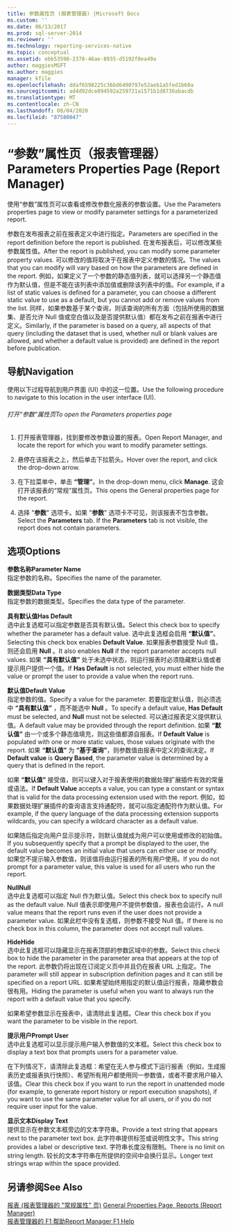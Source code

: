 ```yaml
---
title: 参数属性页 (报表管理器) |Microsoft Docs
ms.custom: ''
ms.date: 06/13/2017
ms.prod: sql-server-2014
ms.reviewer: ''
ms.technology: reporting-services-native
ms.topic: conceptual
ms.assetid: ebb53598-2378-46ae-8935-d5192f8ea49a
author: maggiesMSFT
ms.author: maggies
manager: kfile
ms.openlocfilehash: ddaf6598225c36bd6490797e52aeb1a5fed1b60a
ms.sourcegitcommit: ad4d92dce894592a259721a1571b1d8736abacdb
ms.translationtype: MT
ms.contentlocale: zh-CN
ms.lasthandoff: 08/04/2020
ms.locfileid: "87580047"
---
```

# <a name="parameters-properties-page-report-manager"></a><span data-ttu-id="46986-102">“参数”属性页（报表管理器）</span><span class="sxs-lookup"><span data-stu-id="46986-102">Parameters Properties Page (Report Manager)</span></span>
  <span data-ttu-id="46986-103">使用“参数”属性页可以查看或修改参数化报表的参数设置。</span><span class="sxs-lookup"><span data-stu-id="46986-103">Use the Parameters properties page to view or modify parameter settings for a parameterized report.</span></span>  
  
 <span data-ttu-id="46986-104">参数在发布报表之前在报表定义中进行指定。</span><span class="sxs-lookup"><span data-stu-id="46986-104">Parameters are specified in the report definition before the report is published.</span></span> <span data-ttu-id="46986-105">在发布报表后，可以修改某些参数属性值。</span><span class="sxs-lookup"><span data-stu-id="46986-105">After the report is published, you can modify some parameter property values.</span></span> <span data-ttu-id="46986-106">可以修改的值将取决于在报表中定义参数的情况。</span><span class="sxs-lookup"><span data-stu-id="46986-106">The values that you can modify will vary based on how the parameters are defined in the report.</span></span> <span data-ttu-id="46986-107">例如，如果定义了一个参数的静态值列表，就可以选择另一个静态值作为默认值，但是不能在该列表中添加值或删除该列表中的值。</span><span class="sxs-lookup"><span data-stu-id="46986-107">For example, if a list of static values is defined for a parameter, you can choose a different static value to use as a default, but you cannot add or remove values from the list.</span></span> <span data-ttu-id="46986-108">同样，如果参数基于某个查询，则该查询的所有方面（包括所使用的数据集、是否允许 Null 值或空白值以及是否提供默认值）都在发布之前在报表中进行定义。</span><span class="sxs-lookup"><span data-stu-id="46986-108">Similarly, if the parameter is based on a query, all aspects of that query (including the dataset that is used, whether null or blank values are allowed, and whether a default value is provided) are defined in the report before publication.</span></span>  
  
## <a name="navigation"></a><span data-ttu-id="46986-109">导航</span><span class="sxs-lookup"><span data-stu-id="46986-109">Navigation</span></span>  
 <span data-ttu-id="46986-110">使用以下过程导航到用户界面 (UI) 中的这一位置。</span><span class="sxs-lookup"><span data-stu-id="46986-110">Use the following procedure to navigate to this location in the user interface (UI).</span></span>  
  
###### <a name="to-open-the-parameters-properties-page"></a><span data-ttu-id="46986-111">打开“参数”属性页</span><span class="sxs-lookup"><span data-stu-id="46986-111">To open the Parameters properties page</span></span>  
  
1.  <span data-ttu-id="46986-112">打开报表管理器，找到要修改参数设置的报表。</span><span class="sxs-lookup"><span data-stu-id="46986-112">Open Report Manager, and locate the report for which you want to modify parameter settings.</span></span>  
  
2.  <span data-ttu-id="46986-113">悬停在该报表之上，然后单击下拉箭头。</span><span class="sxs-lookup"><span data-stu-id="46986-113">Hover over the report, and click the drop-down arrow.</span></span>  
  
3.  <span data-ttu-id="46986-114">在下拉菜单中，单击 **“管理”**。</span><span class="sxs-lookup"><span data-stu-id="46986-114">In the drop-down menu, click **Manage**.</span></span> <span data-ttu-id="46986-115">这会打开该报表的“常规”属性页。</span><span class="sxs-lookup"><span data-stu-id="46986-115">This opens the General properties page for the report.</span></span>  
  
4.  <span data-ttu-id="46986-116">选择 "**参数**" 选项卡。如果 "**参数**" 选项卡不可见，则该报表不包含参数。</span><span class="sxs-lookup"><span data-stu-id="46986-116">Select the **Parameters** tab. If the **Parameters** tab is not visible, the report does not contain parameters.</span></span>  
  
## <a name="options"></a><span data-ttu-id="46986-117">选项</span><span class="sxs-lookup"><span data-stu-id="46986-117">Options</span></span>  
 <span data-ttu-id="46986-118">**参数名称**</span><span class="sxs-lookup"><span data-stu-id="46986-118">**Parameter Name**</span></span>  
 <span data-ttu-id="46986-119">指定参数的名称。</span><span class="sxs-lookup"><span data-stu-id="46986-119">Specifies the name of the parameter.</span></span>  
  
 <span data-ttu-id="46986-120">**数据类型**</span><span class="sxs-lookup"><span data-stu-id="46986-120">**Data Type**</span></span>  
 <span data-ttu-id="46986-121">指定参数的数据类型。</span><span class="sxs-lookup"><span data-stu-id="46986-121">Specifies the data type of the parameter.</span></span>  
  
 <span data-ttu-id="46986-122">**具有默认值**</span><span class="sxs-lookup"><span data-stu-id="46986-122">**Has Default**</span></span>  
 <span data-ttu-id="46986-123">选中此复选框可以指定参数是否具有默认值。</span><span class="sxs-lookup"><span data-stu-id="46986-123">Select this check box to specify whether the parameter has a default value.</span></span> <span data-ttu-id="46986-124">选中此复选框会启用 **“默认值”**。</span><span class="sxs-lookup"><span data-stu-id="46986-124">Selecting this check box enables **Default Value**.</span></span> <span data-ttu-id="46986-125">如果报表参数接受 Null 值，则还会启用 **Null** 。</span><span class="sxs-lookup"><span data-stu-id="46986-125">It also enables **Null** if the report parameter accepts null values.</span></span> <span data-ttu-id="46986-126">如果 **“具有默认值”** 处于未选中状态，则运行报表时必须隐藏默认值或者提示用户提供一个值。</span><span class="sxs-lookup"><span data-stu-id="46986-126">If **Has Default** is not selected, you must either hide the value or prompt the user to provide a value when the report runs.</span></span>  
  
 <span data-ttu-id="46986-127">**默认值**</span><span class="sxs-lookup"><span data-stu-id="46986-127">**Default Value**</span></span>  
 <span data-ttu-id="46986-128">指定参数的值。</span><span class="sxs-lookup"><span data-stu-id="46986-128">Specify a value for the parameter.</span></span> <span data-ttu-id="46986-129">若要指定默认值，则必须选中 **“具有默认值”** ，而不能选中 **Null** 。</span><span class="sxs-lookup"><span data-stu-id="46986-129">To specify a default value, **Has Default** must be selected, and **Null** must not be selected.</span></span> <span data-ttu-id="46986-130">可以通过报表定义提供默认值。</span><span class="sxs-lookup"><span data-stu-id="46986-130">A default value may be provided through the report definition.</span></span> <span data-ttu-id="46986-131">如果 **“默认值”** 由一个或多个静态值填充，则这些值都源自报表。</span><span class="sxs-lookup"><span data-stu-id="46986-131">If **Default Value** is populated with one or more static values, those values originate with the report.</span></span> <span data-ttu-id="46986-132">如果 **“默认值”** 为 **“基于查询”**，则参数值由报表中定义的查询决定。</span><span class="sxs-lookup"><span data-stu-id="46986-132">If **Default value** is **Query Based**, the parameter value is determined by a query that is defined in the report.</span></span>  
  
 <span data-ttu-id="46986-133">如果 **“默认值”** 接受值，则可以键入对于报表使用的数据处理扩展插件有效的常量或语法。</span><span class="sxs-lookup"><span data-stu-id="46986-133">If **Default Value** accepts a value, you can type a constant or syntax that is valid for the data processing extension used with the report.</span></span> <span data-ttu-id="46986-134">例如，如果数据处理扩展插件的查询语言支持通配符，就可以指定通配符作为默认值。</span><span class="sxs-lookup"><span data-stu-id="46986-134">For example, if the query language of the data processing extension supports wildcards, you can specify a wildcard character as a default value.</span></span>  
  
 <span data-ttu-id="46986-135">如果随后指定向用户显示提示符，则默认值就成为用户可以使用或修改的初始值。</span><span class="sxs-lookup"><span data-stu-id="46986-135">If you subsequently specify that a prompt be displayed to the user, the default value becomes an initial value that users can either use or modify.</span></span> <span data-ttu-id="46986-136">如果您不提示输入参数值，则该值将由运行报表的所有用户使用。</span><span class="sxs-lookup"><span data-stu-id="46986-136">If you do not prompt for a parameter value, this value is used for all users who run the report.</span></span>  
  
 <span data-ttu-id="46986-137">**Null**</span><span class="sxs-lookup"><span data-stu-id="46986-137">**Null**</span></span>  
 <span data-ttu-id="46986-138">选中此复选框可以指定 Null 作为默认值。</span><span class="sxs-lookup"><span data-stu-id="46986-138">Select this check box to specify null as the default value.</span></span> <span data-ttu-id="46986-139">Null 值表示即使用户不提供参数值，报表也会运行。</span><span class="sxs-lookup"><span data-stu-id="46986-139">A null value means that the report runs even if the user does not provide a parameter value.</span></span> <span data-ttu-id="46986-140">如果此栏中没有复选框，则参数不接受 Null 值。</span><span class="sxs-lookup"><span data-stu-id="46986-140">If there is no check box in this column, the parameter does not accept null values.</span></span>  
  
 <span data-ttu-id="46986-141">**Hide**</span><span class="sxs-lookup"><span data-stu-id="46986-141">**Hide**</span></span>  
 <span data-ttu-id="46986-142">选中此复选框可以隐藏显示在报表顶部的参数区域中的参数。</span><span class="sxs-lookup"><span data-stu-id="46986-142">Select this check box to hide the parameter in the parameter area that appears at the top of the report.</span></span> <span data-ttu-id="46986-143">此参数仍将出现在订阅定义页中并且仍在报表 URL 上指定。</span><span class="sxs-lookup"><span data-stu-id="46986-143">The parameter will still appear in subscription definition pages and it can still be specified on a report URL.</span></span> <span data-ttu-id="46986-144">如果希望始终用指定的默认值运行报表，隐藏参数会很有用。</span><span class="sxs-lookup"><span data-stu-id="46986-144">Hiding the parameter is useful when you want to always run the report with a default value that you specify.</span></span>  
  
 <span data-ttu-id="46986-145">如果希望参数显示在报表中，请清除此复选框。</span><span class="sxs-lookup"><span data-stu-id="46986-145">Clear this check box if you want the parameter to be visible in the report.</span></span>  
  
 <span data-ttu-id="46986-146">**提示用户**</span><span class="sxs-lookup"><span data-stu-id="46986-146">**Prompt User**</span></span>  
 <span data-ttu-id="46986-147">选中此复选框可以显示提示用户输入参数值的文本框。</span><span class="sxs-lookup"><span data-stu-id="46986-147">Select this check box to display a text box that prompts users for a parameter value.</span></span>  
  
 <span data-ttu-id="46986-148">在下列情况下，请清除此复选框：希望在无人参与模式下运行报表（例如，生成报表历史或报表执行快照）、希望所有用户都使用同一参数值，或者不要求用户输入该值。</span><span class="sxs-lookup"><span data-stu-id="46986-148">Clear this check box if you want to run the report in unattended mode (for example, to generate report history or report execution snapshots), if you want to use the same parameter value for all users, or if you do not require user input for the value.</span></span>  
  
 <span data-ttu-id="46986-149">**显示文本**</span><span class="sxs-lookup"><span data-stu-id="46986-149">**Display Text**</span></span>  
 <span data-ttu-id="46986-150">提供显示在参数文本框旁边的文本字符串。</span><span class="sxs-lookup"><span data-stu-id="46986-150">Provide a text string that appears next to the parameter text box.</span></span> <span data-ttu-id="46986-151">此字符串提供标签或说明性文字。</span><span class="sxs-lookup"><span data-stu-id="46986-151">This string provides a label or descriptive text.</span></span> <span data-ttu-id="46986-152">字符串长度没有限制。</span><span class="sxs-lookup"><span data-stu-id="46986-152">There is no limit on string length.</span></span> <span data-ttu-id="46986-153">较长的文本字符串在所提供的空间中会换行显示。</span><span class="sxs-lookup"><span data-stu-id="46986-153">Longer text strings wrap within the space provided.</span></span>  
  
## <a name="see-also"></a><span data-ttu-id="46986-154">另请参阅</span><span class="sxs-lookup"><span data-stu-id="46986-154">See Also</span></span>  
 <span data-ttu-id="46986-155">[报表 &#40;报表管理器的 "常规属性" 页&#41;](../../2014/reporting-services/general-properties-page-reports-report-manager.md) </span><span class="sxs-lookup"><span data-stu-id="46986-155">[General Properties Page, Reports &#40;Report Manager&#41;](../../2014/reporting-services/general-properties-page-reports-report-manager.md) </span></span>  
 [<span data-ttu-id="46986-156">报表管理器的 F1 帮助</span><span class="sxs-lookup"><span data-stu-id="46986-156">Report Manager F1 Help</span></span>](../../2014/reporting-services/report-manager-f1-help.md)  
  
  
